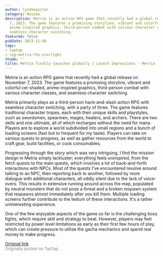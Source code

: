 ```yaml
---
author: lyndonguitar
category: Review
description: Metria is an action RPG game that recently had a global release on November
  7, 2023. The game features a promising storyline, vibrant and colorful cel-shaded,
  anime-inspired graphics, third-person combat with various character classes, and
  seamless character switching.
featured: false
pubDate: 2023-11-08
tags:
- taptap
- rpg-metria-the-starlight
thumb: ''
title: Metria finally launches globally | Launch Impressions - Metria
---
```


Metria is an action RPG game that recently had a global release on November 7, 2023. The game features a promising storyline, vibrant and colorful cel-shaded, anime-inspired graphics, third-person combat with various character classes, and seamless character switching.

Metria primarily plays as a third-person hack-and-slash action RPG with seamless character switching, with a party of three. The game features traditional character tropes, each with their unique skills and playstyles, such as swordsmen, spearmen, mages, healers, and archers. There are two skills and one ultimate, all of which recharges without the need for mana. Players are to explore a world subdivided into small regions and a bunch of loading screens (fast but to frequent for my taste). Players can take on various quests to progress, as well as gather resources from the world to craft gear, build facilities, or cook consumables.

Progressing through the story which was very intriguing, I find the mission design in Metria simply lackluster; everything feels uninspired, from the fetch quests to the main quests, which involves a lot of back-and-forth interactions with NPCs. Most of the quests I've encountered revolve around talking to an NPC, then reporting back to another, followed by more dialogue with additional characters, all oddly silent due to the lack of voice-overs. This results in extensive running around across the map, populated by neutral monsters that do not pose a threat and a broken respawn system that respawns almost immediately after you kill them. Multiple loading screens further contribute to the tedium of these interactions. It's a rather uninteresting experience.

One of the few enjoyable aspects of the game so far is the challenging boss fights, which require skill and strategy to beat. However, players may feel restricted by power level limitations as early as their first few hours of play, which can create pressure to utilize the gacha mechanics and spend real money to make progress.

[Original link](https://www.taptap.io/post/6522695)<br><span style="font-size: 0.95em; color: #888;">Originally posted on TapTap.</span>